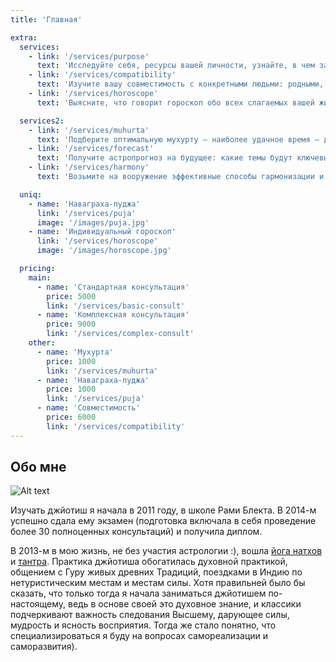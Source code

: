 ```yaml
---
title: 'Главная'

extra:
  services:
    - link: '/services/purpose'
      text: 'Исследуйте себя, ресурсы вашей личности, узнайте, в чем заключается Предназначение – найдите свой собственный путь и источник счастья.'
    - link: '/services/compatibility'
      text: 'Изучите вашу совместимость с конкретными людьми: родными, друзьями, любимыми, коллегами, подчиненными, соседями и кем угодно еще.'
    - link: '/services/horoscope'
      text: 'Выясните, что говорит гороскоп обо всех слагаемых вашей жизни: отношениях, детях, семье, карьере, финансах, здоровье, духовном развитии, творчестве и т.д.'

  services2:
    - link: '/services/muhurta'
      text: 'Подберите оптимальную мухурту – наиболее удачное время – для различных событий и начинаний (свадьбы, поездки, лечения, покупки недвижимости и пр.).'
    - link: '/services/forecast'
      text: 'Получите астропрогноз на будущее: какие темы будут ключевыми в тот или иной период? будет ли он благоприятным? к чему готовиться и чего ждать?'
    - link: '/services/harmony'
      text: 'Возьмите на вооружение эффективные способы гармонизации и компенсации влияния планет – т.н. упайи (астрологические мантры, панчангу и пр.).'

  uniq:
    - name: 'Наваграха-пуджа'
      link: '/services/puja'
      image: '/images/puja.jpg'
    - name: 'Индивидуальный гороскоп'
      link: '/services/horoscope'
      image: '/images/horoscope.jpg'

  pricing:
    main:
      - name: 'Стандартная консультация'
        price: 5000
        link: '/services/basic-consult'
      - name: 'Комплексная консультация'
        price: 9000
        link: '/services/complex-consult'
    other:
      - name: 'Мухурта'
        price: 1000
        link: '/services/muhurta'
      - name: 'Наваграха-пуджа'
        price: 1000
        link: '/services/puja'
      - name: 'Совместимость'
        price: 6000
        link: '/services/compatibility'
---
```


## Обо мне
![Alt text](/images/about-200x300_orig.jpg "a title")

Изучать джйотиш я начала в 2011 году, в школе Рами Блекта. В 2014-м успешно сдала ему экзамен (подготовка включала в себя проведение более 30 полноценных консультаций) и получила диплом.

В 2013-м в мою жизнь, не без участия астрологии :), вошла [йога натхов](http://nathi.ru/) и [тантра](http://kama-kala.ru/). Практика джйотиша обогатилась духовной практикой, общением с Гуру живых древних Традиций, поездками в Индию по нетуристическим местам и местам силы. Хотя правильней было бы сказать, что только тогда я начала заниматься джйотишем по-настоящему, ведь в основе своей это духовное знание, и классики подчеркивают важность следования Высшему, дарующее силы, мудрость и ясность восприятия. Тогда же стало понятно, что специализироваться я буду на вопросах самореализации и саморазвития).

<p>
    <div style="text-align: right;">
        <a href="/about">
            <i class="fa fas fa-angle-double-right"></i>
            <i class="fa fas fa-angle-double-right"></i>
            <i class="fa fas fa-angle-double-right"></i>
        </a>
    </div>
</p>

